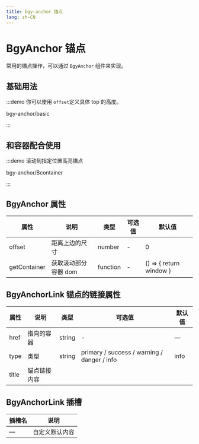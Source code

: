 ```yaml
---
title: bgy-anchor 锚点
lang: zh-CN
---
```


# BgyAnchor 锚点

常用的锚点操作，可以通过 `BgyAnchor` 组件来实现。

## 基础用法

:::demo 你可以使用 `offset`定义具体 top 的高度。

bgy-anchor/basic

:::

## 和容器配合使用

:::demo 滚动到指定位置高亮锚点

bgy-anchor/Bcontainer

:::

## BgyAnchor 属性

| 属性         | 说明                 | 类型     | 可选值 | 默认值                  |
| ------------ | -------------------- | -------- | ------ | ----------------------- |
| offset       | 距离上边的尺寸       | number   | -      | 0                       |
| getContainer | 获取滚动部分容器 dom | function | -      | () => { return window } |

## BgyAnchorLink 锚点的链接属性

| 属性  | 说明         | 类型   | 可选值                                      | 默认值 |
| ----- | ------------ | ------ | ------------------------------------------- | ------ |
| href  | 指向的容器   | string | -                                           | —      |
| type  | 类型         | string | primary / success / warning / danger / info | info   |
| title | 锚点链接内容 |        |                                             |        |

## BgyAnchorLink 插槽

| 插槽名 | 说明           |
| ------ | -------------- |
| —      | 自定义默认内容 |
